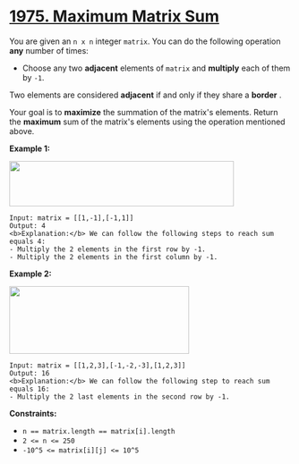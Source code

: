 # [1975. Maximum Matrix Sum](https://leetcode.com/problems/maximum-matrix-sum/description/)

You are given an `n x n` integer `matrix`. You can do the following operation **any**  number of times:

- Choose any two **adjacent**  elements of `matrix` and **multiply**  each of them by `-1`.

Two elements are considered **adjacent**  if and only if they share a **border** .

Your goal is to **maximize**  the summation of the matrix's elements. Return the **maximum**  sum of the matrix's elements using the operation mentioned above.

**Example 1:** 

<img alt="" src="https://assets.leetcode.com/uploads/2021/07/16/pc79-q2ex1.png" style="width: 401px; height: 81px;">

```
Input: matrix = [[1,-1],[-1,1]]
Output: 4
<b>Explanation:</b> We can follow the following steps to reach sum equals 4:
- Multiply the 2 elements in the first row by -1.
- Multiply the 2 elements in the first column by -1.
```

**Example 2:** 

<img alt="" src="https://assets.leetcode.com/uploads/2021/07/16/pc79-q2ex2.png" style="width: 321px; height: 121px;">

```
Input: matrix = [[1,2,3],[-1,-2,-3],[1,2,3]]
Output: 16
<b>Explanation:</b> We can follow the following step to reach sum equals 16:
- Multiply the 2 last elements in the second row by -1.
```

**Constraints:** 

- `n == matrix.length == matrix[i].length`
- `2 <= n <= 250`
- `-10^5 <= matrix[i][j] <= 10^5`
